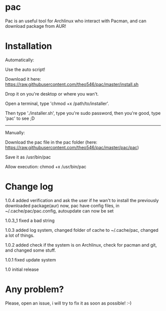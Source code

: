 # pac
Pac is an useful tool for Archlinux who interact with Pacman, and can download package from AUR!

# Installation
Automatically:

Use the auto script!

Download it here: https://raw.githubusercontent.com/theo546/pac/master/install.sh

Drop it on you're desktop or where you wan't.

Open a terminal, type 'chmod +x /path/to/installer'.

Then type './installer.sh', type you're sudo password, then you're good, type 'pac' to see ;D

___

Manually:

Download the pac file in the pac folder
(here: https://raw.githubusercontent.com/theo546/pac/master/pac/pac)

Save it as /usr/bin/pac

Allow execution: chmod +x /usr/bin/pac

# Change log
1.0.4 added verification and ask the user if he wan't to install the previously downloaded package(aur)
  now, pac have config files, in ~/.cache/pac/pac.config, autoupdate can now be set

1.0.3_1 fixed a bad string

1.0.3 added log system, changed folder of cache to ~/.cache/pac, changed a lot of things.

1.0.2 added check if the system is on Archlinux, check for pacman and git, and changed some stuff.

1.0.1 fixed update system

1.0 initial release

# Any problem?
Please, open an issue, i will try to fix it as soon as possible! :-)
